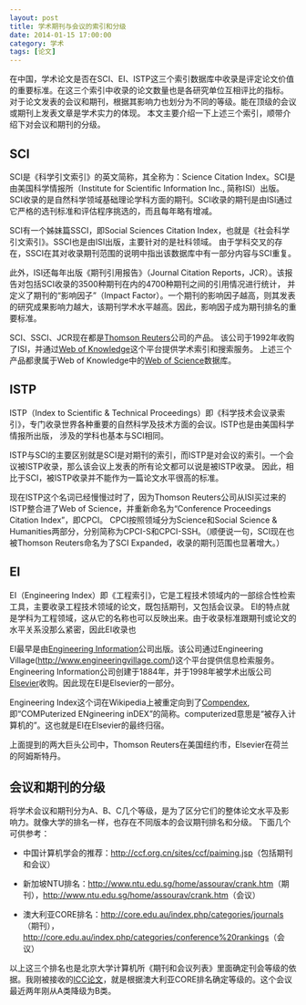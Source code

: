 ```yaml
---
layout: post
title: 学术期刊与会议的索引和分级
date: 2014-01-15 17:00:00
category: 学术
tags: [论文]
---
```


在中国，学术论文是否在SCI、EI、ISTP这三个索引数据库中收录是评定论文价值的重要标准。在这三个索引中收录的论文数量也是各研究单位互相评比的指标。
对于论文发表的会议和期刊，根据其影响力也划分为不同的等级。能在顶级的会议或期刊上发表文章是学术实力的体现。
本文主要介绍一下上述三个索引，顺带介绍下对会议和期刊的分级。

<!--more-->

## SCI

SCI是《科学引文索引》的英文简称，其全称为：Science Citation Index。SCI是由美国科学情报所（Institute for Scientific Information Inc., 简称ISI）出版。
SCI收录的是自然科学领域基础理论学科方面的期刊。SCI收录的期刊是由ISI通过它严格的选刊标准和评估程序挑选的，而且每年略有增减。

SCI有一个姊妹篇SSCI，即Social Sciences Citation Index，也就是《社会科学引文索引》。SSCI也是由ISI出版，主要针对的是社科领域。
由于学科交叉的存在，SSCI在其对收录期刊范围的说明中指出该数据库中有一部分内容与SCI重复。

此外，ISI还每年出版《期刊引用报告》（Journal Citation Reports，JCR）。该报告对包括SCI收录的3500种期刊在内的4700种期刊之间的引用情况进行统计，
并定义了期刊的“影响因子”（Impact Factor）。一个期刊的影响因子越高，则其发表的研究成果影响力越大，该期刊学术水平越高。因此，影响因子成为期刊排名的重要标准。

SCI、SSCI、JCR现在都是[Thomson Reuters](http://en.wikipedia.org/wiki/Thomson_Reuters)公司的产品。
该公司于1992年收购了ISI，并通过[Web of Knowledge](http://en.wikipedia.org/wiki/Web_of_Knowledge)这个平台提供学术索引和搜索服务。
上述三个产品都隶属于Web of Knowledge中的[Web of Science](http://en.wikipedia.org/wiki/Web_of_Science)数据库。

## ISTP

ISTP（Index to Scientific & Technical Proceedings）即《科学技术会议录索引》，专门收录世界各种重要的自然科学及技术方面的会议。ISTP也是由美国科学情报所出版，
涉及的学科也基本与SCI相同。

ISTP与SCI的主要区别就是SCI是对期刊的索引，而ISTP是对会议的索引。一个会议被ISTP收录，那么该会议上发表的所有论文都可以说是被ISTP收录。
因此，相比于SCI，被ISTP收录并不能作为一篇论文水平很高的标准。

现在ISTP这个名词已经慢慢过时了，因为Thomson Reuters公司从ISI买过来的ISTP整合进了Web of Science，并重新命名为“Conference Proceedings Citation Index”，即CPCI。
CPCI按照领域分为Science和Social Science & Humanities两部分，分别简称为CPCI-S和CPCI-SSH。（顺便说一句，SCI现在也被Thomson Reuters命名为了SCI Expanded，收录的期刊范围也显著增大。）

## EI

EI（Engineering Index）即《工程索引》，它是工程技术领域内的一部综合性检索工具，主要收录工程技术领域的论文，既包括期刊，又包括会议录。
EI的特点就是学科为工程领域，这从它的名称也可以反映出来。由于收录标准跟期刊或论文的水平关系没那么紧密，因此EI收录也

EI最早是由[Engineering Information](http://www.ei.org/)公司出版。该公司通过Engineering Village(http://www.engineeringvillage.com/)这个平台提供信息检索服务。
Engineering Information公司创建于1884年，并于1998年被学术出版公司[Elsevier](http://en.wikipedia.org/wiki/Elsevier)收购。因此现在EI是Elsevier的一部分。

Engineering Index这个词在Wikipedia上被重定向到了[Compendex](http://en.wikipedia.org/wiki/Compendex), 即“COMPuterized ENgineering inDEX”的简称。computerized意思是“被存入计算机的”。这也就是EI在Elsevier的最终归宿。

上面提到的两大巨头公司中，Thomson Reuters在美国纽约市，Elsevier在荷兰的阿姆斯特丹。

## 会议和期刊的分级
将学术会议和期刊分为A、B、C几个等级，是为了区分它们的整体论文水平及影响力。就像大学的排名一样，也存在不同版本的会议期刊排名和分级。
下面几个可供参考：

* 中国计算机学会的推荐：<http://ccf.org.cn/sites/ccf/paiming.jsp>（包括期刊和会议）

* 新加坡NTU排名：<http://www.ntu.edu.sg/home/assourav/crank.htm>（期刊），<http://www.ntu.edu.sg/home/assourav/crank.htm>（会议）

* 澳大利亚CORE排名：<http://core.edu.au/index.php/categories/journals>（期刊），<http://core.edu.au/index.php/categories/conference%20rankings>（会议）

以上这三个排名也是北京大学计算机所《期刊和会议列表》里面确定刊会等级的依据。我刚被接收的[ICC论文](/posts/another-paper-accepted)，就是根据澳大利亚CORE排名确定等级的。这个会议最近两年刚从A类降级为B类。
